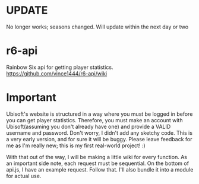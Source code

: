 # UPDATE
No longer works; seasons changed. Will update within the next day or two

# r6-api
Rainbow Six api for getting player statistics.
https://github.com/vince1444/r6-api/wiki

# Important
Ubisoft's website is structured in a way where you must be logged in before you can get player statistics. Therefore, you
must make an account with Ubisoft(assuming you don't already have one) and provide a VALID username and password. Don't worry, I didn't add any sketchy code.
This is a very early version, and for sure it will be buggy. Please leave feedback for me as I'm really new; this is my first real-world project! :)

With that out of the way, I will be making a little wiki for every function. As an important side note, each request must be sequential.
On the bottom of api.js, I have an example request. Follow that. I'll also bundle it into a module for actual use.

